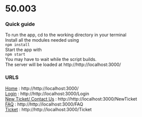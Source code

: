 # 50.003

### Quick guide ###
To run the app, cd to the working directory in your terminal</br>
Install all the modules needed using</br>
`npm install`</br>
Start the app with </br>
`npm start` </br>
You may have to wait while the script builds. </br>
The server will be loaded at http://http://localhost:3000/ </br>

### URLS ###
[Home](http://http://localhost:3000/) : http://http://localhost:3000/ </br>
[Login](http://http://localhost:3000/Login) : http://http://localhost:3000/Login </br>
[New Ticket/ Contact Us](http://http://localhost:3000/NewTicket) : http://http://localhost:3000/NewTicket </br>
[FAQ](http://http://localhost:3000/FAQ) : http://http://localhost:3000/FAQ </br>
[Ticket](http://http://localhost:3000/Ticket) : http://http://localhost:3000/Ticket </br>

